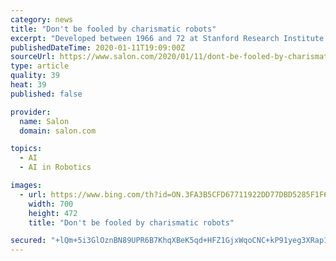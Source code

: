 ```yaml
---
category: news
title: "Don't be fooled by charismatic robots"
excerpt: "Developed between 1966 and 72 at Stanford Research Institute (SRI), wobbly-gaited Shakey, the first robot to reason about its own actions, marked the beginning of artificial intelligence. Half a century later, Hanson Robotics introduced Sophia, a robot who grabbed headlines both for her spontaneity while being interviewed and her status as the ..."
publishedDateTime: 2020-01-11T19:09:00Z
sourceUrl: https://www.salon.com/2020/01/11/dont-be-fooled-by-charismatic-robots/
type: article
quality: 39
heat: 39
published: false

provider:
  name: Salon
  domain: salon.com

topics:
  - AI
  - AI in Robotics

images:
  - url: https://www.bing.com/th?id=ON.3FA3B5CFD67711922DD77DBD5285F1F6
    width: 700
    height: 472
    title: "Don't be fooled by charismatic robots"

secured: "+lQm+5i3GlOznBN89UPR6B7KhqXBeK5qd+HFZ1GjxWqoCNC+kP91yeg3XRap1LW+aBc/RVNVarWjgF76ZMbR8cKAPaJyUgbJ0cVsL7BFmvteT7MJ3J4HFhRSEm7Dq2quUAiehTl1pJFAQdfk+TwG5PI2SQSFTRITL9Q2zOlUEFElIbqLEh8mu6UNPKi0QFO2gtYXzGMiZHcL5YWD4MwsZ9c8ft2fldCq4kZ4DrZHFyIOy0lK4MOA4XTkknenNBMmpba8bUF11N+mZr1uko3TKw==;37HvXUJ5Tng5t7YKwtk8AQ=="
---
```


